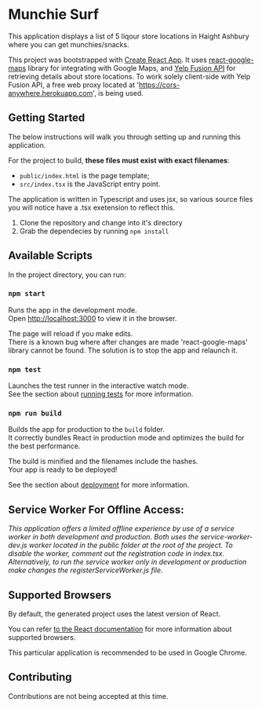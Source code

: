 # Munchie Surf
This application displays a list of 5 liqour store locations in Haight Ashbury where you can get munchies/snacks.

This project was bootstrapped with [Create React App](https://github.com/facebookincubator/create-react-app). It uses [react-google-maps](https://github.com/tomchentw/react-google-maps) library for integrating with Google Maps, and [Yelp Fusion API](https://www.yelp.com/fusion) for retrieving details about store locations. To work solely client-side with Yelp Fusion API, a free web proxy located at 'https://cors-anywhere.herokuapp.com', is being used.

## Getting Started
The below instructions will walk you through setting up and running this application.

For the project to build, **these files must exist with exact filenames**:

* `public/index.html` is the page template;
* `src/index.tsx` is the JavaScript entry point.

The application is written in Typescript and uses jsx, so various source files you will notice have a .tsx exetension to reflect this.

1. Clone the repository and change into it's directory
2. Grab the dependecies by running ```npm install```


## Available Scripts

In the project directory, you can run:

### `npm start`

Runs the app in the development mode.<br>
Open [http://localhost:3000](http://localhost:3000) to view it in the browser.

The page will reload if you make edits.<br>
There is a known bug where after changes are made 'react-google-maps' library cannot be found. The solution is to stop the app and relaunch it.

### `npm test`

Launches the test runner in the interactive watch mode.<br>
See the section about [running tests](#running-tests) for more information.

### `npm run build`

Builds the app for production to the `build` folder.<br>
It correctly bundles React in production mode and optimizes the build for the best performance.

The build is minified and the filenames include the hashes.<br>
Your app is ready to be deployed!

See the section about [deployment](#deployment) for more information.

## Service Worker For Offline Access: 
*This application offers a limited offline experience by use of a service worker in both development and production. Both uses the service-worker-dev.js worker located in the public folder at the root of the project. To disable the worker, comment out the registration code in index.tsx. Alternatively, to run the service worker only in development or production make changes the registerServiceWorker.js file.*

## Supported Browsers

By default, the generated project uses the latest version of React.

You can refer [to the React documentation](https://reactjs.org/docs/react-dom.html#browser-support) for more information about supported browsers.

This particular application is recommended to be used in Google Chrome.

## Contributing
Contributions are not being accepted at this time.
